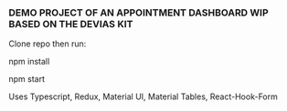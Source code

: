 ### DEMO PROJECT OF AN APPOINTMENT DASHBOARD WIP BASED ON THE DEVIAS KIT

Clone repo then run:

npm install

npm start


Uses Typescript, Redux, Material UI, Material Tables, React-Hook-Form
